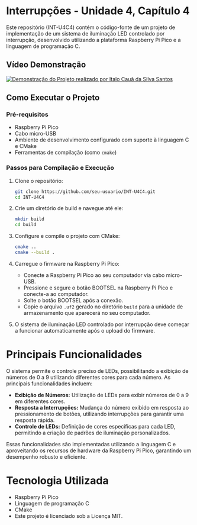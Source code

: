 # Interrupções - Unidade 4, Capítulo 4
Este repositório (INT-U4C4) contém o código-fonte de um projeto de implementação de um sistema de iluminação LED controlado por interrupção, desenvolvido utilizando a plataforma Raspberry Pi Pico e a linguagem de programação C.

## Vídeo Demonstração
[![Demonstração do Projeto realizado por Italo Cauã da Silva Santos](https://img.youtube.com/vi/kMkJ2YTKotI/0.jpg)](https://www.youtube.com/watch?v=kMkJ2YTKotI)

## Como Executar o Projeto

### Pré-requisitos
- Raspberry Pi Pico
- Cabo micro-USB
- Ambiente de desenvolvimento configurado com suporte à linguagem C e CMake
- Ferramentas de compilação (como `cmake`)

### Passos para Compilação e Execução
1. Clone o repositório:
    ```sh
    git clone https://github.com/seu-usuario/INT-U4C4.git
    cd INT-U4C4
    ```

2. Crie um diretório de build e navegue até ele:
    ```sh
    mkdir build
    cd build
    ```

3. Configure e compile o projeto com CMake:
    ```sh
    cmake ..
    cmake --build .
    ```

4. Carregue o firmware na Raspberry Pi Pico:
    - Conecte a Raspberry Pi Pico ao seu computador via cabo micro-USB.
    - Pressione e segure o botão BOOTSEL na Raspberry Pi Pico e conecte-a ao computador.
    - Solte o botão BOOTSEL após a conexão.
    - Copie o arquivo `.uf2` gerado no diretório `build` para a unidade de armazenamento que aparecerá no seu computador.

5. O sistema de iluminação LED controlado por interrupção deve começar a funcionar automaticamente após o upload do firmware.

# Principais Funcionalidades
O sistema permite o controle preciso de LEDs, possibilitando a exibição de números de 0 a 9 utilizando diferentes cores para cada número. As principais funcionalidades incluem:

- **Exibição de Números:** Utilização de LEDs para exibir números de 0 a 9 em diferentes cores.
- **Resposta a Interrupções:** Mudança do número exibido em resposta ao pressionamento de botões, utilizando interrupções para garantir uma resposta rápida.
- **Controle de LEDs:** Definição de cores específicas para cada LED, permitindo a criação de padrões de iluminação personalizados.

Essas funcionalidades são implementadas utilizando a linguagem C e aproveitando os recursos de hardware da Raspberry Pi Pico, garantindo um desempenho robusto e eficiente.

# Tecnologia Utilizada
* Raspberry Pi Pico
* Linguagem de programação C
* CMake
* Este projeto é licenciado sob a Licença MIT.